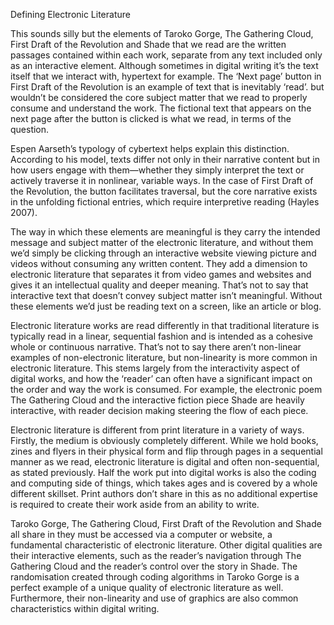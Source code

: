Defining Electronic Literature

 This sounds silly but the elements of Taroko Gorge, The Gathering Cloud, First Draft of the Revolution and Shade that we read are the written passages contained within each work, separate from any text included only as an interactive element. Although sometimes in digital writing it’s the text itself that we interact with, hypertext for example. The ‘Next page’ button in First Draft of the Revolution is an example of text that is inevitably ‘read’. but wouldn’t be considered the core subject matter that we read to properly consume and understand the work. The fictional text that appears on the next page after the button is clicked is what we read, in terms of the question.

Espen Aarseth’s typology of cybertext helps explain this distinction. According to his model, texts differ not only in their narrative content but in how users engage with them—whether they simply interpret the text or actively traverse it in nonlinear, variable ways. In the case of First Draft of the Revolution, the button facilitates traversal, but the core narrative exists in the unfolding fictional entries, which require interpretive reading (Hayles 2007).

The way in which these elements are meaningful is they carry the intended message and subject matter of the electronic literature, and without them we’d simply be clicking through an interactive website viewing picture and videos without consuming any written content. They add a dimension to electronic literature that separates it from video games and websites and gives it an intellectual quality and deeper meaning. That’s not to say that interactive text that doesn’t convey subject matter isn’t meaningful. Without these elements we’d just be reading text on a screen, like an article or blog.
 
Electronic literature works are read differently in that traditional literature is typically read in a linear, sequential fashion and is intended as a cohesive whole or continuous narrative. That’s not to say there aren’t non-linear examples of non-electronic literature, but non-linearity is more common in electronic literature. This stems largely from the interactivity aspect of digital works, and how the ‘reader’ can often have a significant impact on the order and way the work is consumed. For example, the electronic poem The Gathering Cloud and the interactive fiction piece Shade are heavily interactive, with reader decision making steering the flow of each piece.

Electronic literature is different from print literature in a variety of ways. Firstly, the medium is obviously completely different. While we hold books, zines and flyers in their physical form and flip through pages in a sequential manner as we read, electronic literature is digital and often non-sequential, as stated previously. Half the work put into digital works is also the coding and computing side of things, which takes ages and is covered by a whole different skillset. Print authors don’t share in this as no additional expertise is required to create their work aside from an ability to write.

Taroko Gorge, The Gathering Cloud, First Draft of the Revolution and Shade all share in they must be accessed via a computer or website, a fundamental characteristic of electronic literature. Other digital qualities are their interactive elements, such as the reader’s navigation through The Gathering Cloud and the reader’s control over the story in Shade. The randomisation created through coding algorithms in Taroko Gorge is a perfect example of a unique quality of electronic literature as well. Furthermore, their non-linearity and use of graphics are also common characteristics within digital writing. 

